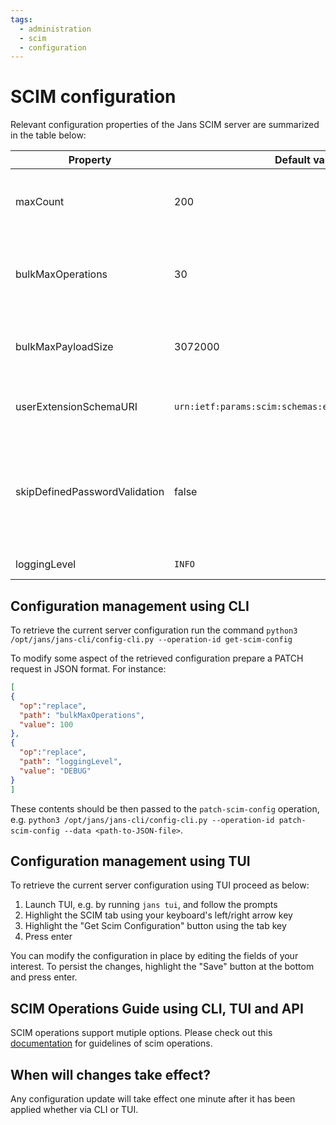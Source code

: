 ```yaml
---
tags:
  - administration
  - scim
  - configuration
---
```


# SCIM configuration

Relevant configuration properties of the Jans SCIM server are summarized in the table below:

|Property|Default value|Description|
|-|-|-|
|maxCount|200|Maximum number of results per page in search endpoints|
|bulkMaxOperations|30|Maximum number of operations admitted in a single bulk request|
|bulkMaxPayloadSize|3072000|Maximum payload size in bytes admitted in a single bulk request|
|userExtensionSchemaURI|`urn:ietf:params:scim:schemas:extension:gluu:2.0:User`|URI schema associated to the User Extension|
|skipDefinedPasswordValidation|false|Whether the validation rules defined for the password attribute in the server should be bypassed when a user is created/updated|
|loggingLevel|`INFO`|The logging [level](./logs.md)|

## Configuration management using CLI

To retrieve the current server configuration run the command `python3 /opt/jans/jans-cli/config-cli.py --operation-id get-scim-config`

To modify some aspect of the retrieved configuration prepare a PATCH request in JSON format. For instance:

```json title="PATCH"
[
{ 
  "op":"replace",
  "path": "bulkMaxOperations",
  "value": 100
},
{ 
  "op":"replace",
  "path": "loggingLevel",
  "value": "DEBUG"
}
]

```

These contents should be then passed to the `patch-scim-config` operation, e.g. `python3 /opt/jans/jans-cli/config-cli.py --operation-id patch-scim-config --data <path-to-JSON-file>`.

## Configuration management using TUI

To retrieve the current server configuration using TUI proceed as below:

1. Launch TUI, e.g. by running `jans tui`, and follow the prompts
2. Highlight the SCIM tab using your keyboard's left/right arrow key
3. Highlight the "Get Scim Configuration" button using the tab key
4. Press enter

You can modify the configuration in place by editing the fields of your interest. To persist the changes, highlight the "Save" button at the bottom and press enter.

## SCIM Operations Guide using CLI, TUI and API

SCIM operations support mutiple options. Please check out this [documentation](../config-guide/scim-config/user-config.md) for guidelines of scim operations.

## When will changes take effect?

Any configuration update will take effect one minute after it has been applied whether via CLI or TUI.
